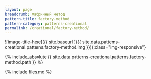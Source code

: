 ```yaml
---
layout: page
breadcrumb: Фабричный метод
pattern-title: factory-method
pattern-category: patterns-creational
permalink: /creational/factory-method/
---
```

![image-title-here]({{ site.baseurl }}{{ site.data.patterns-creational.patterns.factory-method.img }}){:class="img-responsive"}

{% include_absolute {{ site.data.patterns-creational.patterns.factory-method.path }} %}

{% include files.md %}
